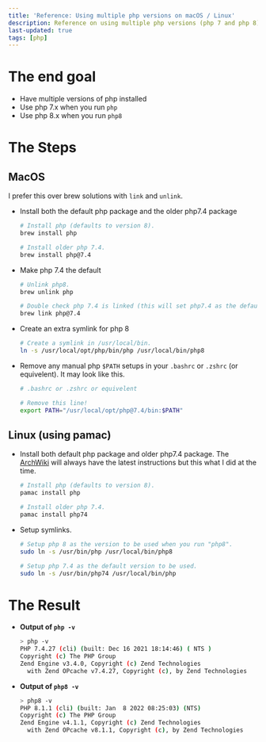 ```yaml
---
title: 'Reference: Using multiple php versions on macOS / Linux'
description: Reference on using multiple php versions (php 7 and php 8). macOS and Manjaro / Arch Linux.
last-updated: true
tags: [php]
---
```


# The end goal
- Have multiple versions of php installed
- Use php 7.x when you run `php`
- Use php 8.x when you run `php8`


# The Steps
## MacOS
I prefer this over brew solutions with `link` and `unlink`.
-  Install both the default php package and the older php7.4 package
   ```sh
   # Install php (defaults to version 8).
   brew install php

   # Install older php 7.4.
   brew install php@7.4
   ```
- Make php 7.4 the default
  ```sh
  # Unlink php8.
  brew unlink php

  # Double check php 7.4 is linked (this will set php7.4 as the default)
  brew link php@7.4
  ```
- Create an extra symlink for php 8
  ```sh
  # Create a symlink in /usr/local/bin.
  ln -s /usr/local/opt/php/bin/php /usr/local/bin/php8
  ```
- Remove any manual php `$PATH` setups in your `.bashrc` or `.zshrc` (or equivelent). It may look like this.
  ```sh
  # .bashrc or .zshrc or equivelent

  # Remove this line!
  export PATH="/usr/local/opt/php@7.4/bin:$PATH"
  ```


## Linux (using pamac)
- Install both default php package and older php7.4 package. The [ArchWiki](https://wiki.archlinux.org/index.php/PHP) will always have the latest instructions but this what I did at the time.
    ```sh
    # Install php (defaults to version 8).
    pamac install php

    # Install older php 7.4.
    pamac install php74
    ```
- Setup symlinks.
    ```sh
    # Setup php 8 as the version to be used when you run "php8".
    sudo ln -s /usr/bin/php /usr/local/bin/php8

    # Setup php 7.4 as the default version to be used.
    sudo ln -s /usr/bin/php74 /usr/local/bin/php
    ```

# The Result
- **Output of `php -v`**
    ```sh
    > php -v
    PHP 7.4.27 (cli) (built: Dec 16 2021 18:14:46) ( NTS )
    Copyright (c) The PHP Group
    Zend Engine v3.4.0, Copyright (c) Zend Technologies
      with Zend OPcache v7.4.27, Copyright (c), by Zend Technologies
    ```

- **Output of `php8 -v`**
    ```sh
    > php8 -v
    PHP 8.1.1 (cli) (built: Jan  8 2022 08:25:03) (NTS)
    Copyright (c) The PHP Group
    Zend Engine v4.1.1, Copyright (c) Zend Technologies
      with Zend OPcache v8.1.1, Copyright (c), by Zend Technologies
    ```
